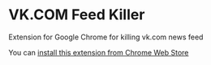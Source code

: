 # VK.COM Feed Killer
Extension for Google Chrome for killing vk.com news feed

You can [install this extension from Chrome Web Store](https://goo.gl/vzhQZl)

